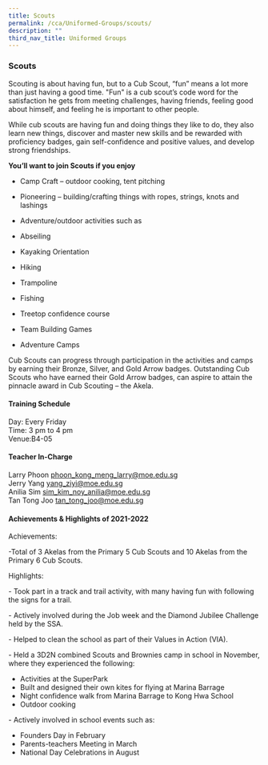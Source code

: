 ```yaml
---
title: Scouts
permalink: /cca/Uniformed-Groups/scouts/
description: ""
third_nav_title: Uniformed Groups
---
```

### Scouts

Scouting is about having fun, but to a Cub Scout, “fun” means a lot more than just having a good time. "Fun" is a cub scout’s code word for the satisfaction he gets from meeting challenges, having friends, feeling good about himself, and feeling he is important to other people.

  

While cub scouts are having fun and doing things they like to do, they also learn new things, discover and master new skills and be rewarded with proficiency badges, gain self-confidence and positive values, and develop strong friendships.

  

**You’ll want to join Scouts if you enjoy**

*   Camp Craft – outdoor cooking, tent pitching
*   Pioneering – building/crafting things with ropes, strings, knots and lashings
*   Adventure/outdoor activities such as

*   Abseiling
*   Kayaking Orientation
*   Hiking
*   Trampoline
*   Fishing
*   Treetop confidence course

*   Team Building Games
*   Adventure Camps

  

Cub Scouts can progress through participation in the activities and camps by earning their Bronze, Silver, and Gold Arrow badges. Outstanding Cub Scouts who have earned their Gold Arrow badges, can aspire to attain the pinnacle award in Cub Scouting – the Akela.

  

#### Training Schedule

Day: Every Friday<br>
Time: 3 pm to 4 pm<br>
Venue:B4-05

#### Teacher In-Charge

Larry Phoon [phoon\_kong\_meng\_larry@moe.edu.sg](mailto:phoon_kong_meng_larry@moe.edu.sg)<br>
Jerry Yang [yang\_ziyi@moe.edu.sg](mailto:yang_ziyi@moe.edu.sg)<br>
Anilia Sim [sim\_kim\_noy\_anilia@moe.edu.sg](mailto:sim_kim_noy_anilia@moe.edu.sg)  <br>
Tan Tong Joo [tan\_tong\_joo@moe.edu.sg](mailto:tan_tong_joo@moe.edu.sg)

#### Achievements & Highlights of 2021-2022

Achievements:

\-Total of 3 Akelas from the Primary 5 Cub Scouts and 10 Akelas from the Primary 6 Cub Scouts. 

  
Highlights:  
  
\- Took part in a track and trail activity, with many having fun with following the signs for a trail.

\- Actively involved during the Job week and the Diamond Jubilee Challenge held by the SSA.

\- Helped to clean the school as part of their Values in Action (VIA).

\- Held a 3D2N combined Scouts and Brownies camp in school in November, where they experienced the following:

*   Activities at the SuperPark
*   Built and designed their own kites for flying at Marina Barrage
*   Night confidence walk from Marina Barrage to Kong Hwa School
*   Outdoor cooking

  

\- Actively involved in school events such as:

*   Founders Day in February
*   Parents-teachers Meeting in March
*   National Day Celebrations in August